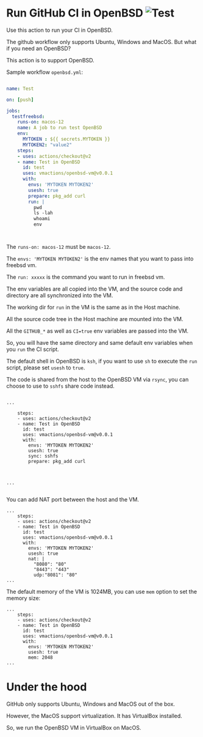 # Run GitHub CI in OpenBSD ![Test](https://github.com/vmactions/openbsd-vm/workflows/Test/badge.svg)

Use this action to run your CI in OpenBSD.

The github workflow only supports Ubuntu, Windows and MacOS. But what if you need an OpenBSD?

This action is to support OpenBSD.


Sample workflow `openbsd.yml`:

```yml

name: Test

on: [push]

jobs:
  testfreebsd:
    runs-on: macos-12
    name: A job to run test OpenBSD
    env:
      MYTOKEN : ${{ secrets.MYTOKEN }}
      MYTOKEN2: "value2"
    steps:
    - uses: actions/checkout@v2
    - name: Test in OpenBSD
      id: test
      uses: vmactions/openbsd-vm@v0.0.1
      with:
        envs: 'MYTOKEN MYTOKEN2'
        usesh: true
        prepare: pkg_add curl
        run: |
          pwd
          ls -lah
          whoami
          env




```


The `runs-on: macos-12` must be `macos-12`.

The `envs: 'MYTOKEN MYTOKEN2'` is the env names that you want to pass into freebsd vm.

The `run: xxxxx`  is the command you want to run in freebsd vm.

The env variables are all copied into the VM, and the source code and directory are all synchronized into the VM.

The working dir for `run` in the VM is the same as in the Host machine.

All the source code tree in the Host machine are mounted into the VM.

All the `GITHUB_*` as well as `CI=true` env variables are passed into the VM.

So, you will have the same directory and same default env variables when you `run` the CI script.

The default shell in OpenBSD is `ksh`, if you want to use `sh` to execute the `run` script, please set `usesh` to `true`.

The code is shared from the host to the OpenBSD VM via `rsync`, you can choose to use to `sshfs` share code instead.


```

...

    steps:
    - uses: actions/checkout@v2
    - name: Test in OpenBSD
      id: test
      uses: vmactions/openbsd-vm@v0.0.1
      with:
        envs: 'MYTOKEN MYTOKEN2'
        usesh: true
        sync: sshfs
        prepare: pkg_add curl



...


```

You can add NAT port between the host and the VM.

```
...
    steps:
    - uses: actions/checkout@v2
    - name: Test in OpenBSD
      id: test
      uses: vmactions/openbsd-vm@v0.0.1
      with:
        envs: 'MYTOKEN MYTOKEN2'
        usesh: true
        nat: |
          "8080": "80"
          "8443": "443"
          udp:"8081": "80"
...
```


The default memory of the VM is 1024MB, you can use `mem` option to set the memory size:

```
...
    steps:
    - uses: actions/checkout@v2
    - name: Test in OpenBSD
      id: test
      uses: vmactions/openbsd-vm@v0.0.1
      with:
        envs: 'MYTOKEN MYTOKEN2'
        usesh: true
        mem: 2048
...
```


# Under the hood

GitHub only supports Ubuntu, Windows and MacOS out of the box.

However, the MacOS support virtualization. It has VirtualBox installed.

So, we run the OpenBSD VM in VirtualBox on MacOS.
